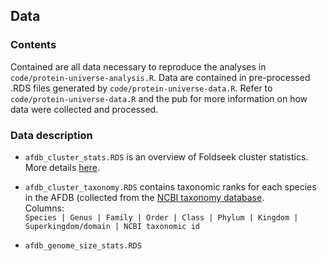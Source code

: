 ## Data

### Contents

Contained are all data necessary to reproduce the analyses in `code/protein-universe-analysis.R`. Data are contained in pre-processed .RDS files generated by `code/protein-universe-data.R`. Refer to `code/protein-universe-data.R` and the pub for more information on how data were collected and processed.  

### Data description
* `afdb_cluster_stats.RDS` is an overview of Foldseek cluster statistics. More details [here](https://afdb-cluster.steineggerlab.workers.dev/). <br>
* `afdb_cluster_taxonomy.RDS` contains taxonomic ranks for each species in the AFDB (collected from the [NCBI taxonomy database](https://www.ncbi.nlm.nih.gov/taxonomy). <br>
  Columns:  <br>
  ```Species | Genus | Family | Order | Class | Phylum | Kingdom | Superkingdom/domain | NCBI taxonomic id```  <br>

* `afdb_genome_size_stats.RDS`
